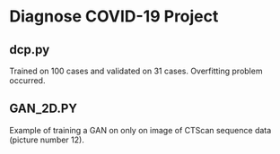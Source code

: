 # Diagnose COVID-19 Project
## dcp.py
Trained on 100 cases and validated on 31 cases.
Overfitting problem occurred.

## GAN_2D.PY
Example of training a GAN on only on image of CTScan sequence data (picture number 12).
